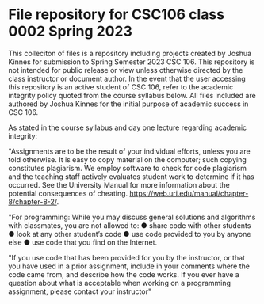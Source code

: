 # File repository for CSC106 class 0002 Spring 2023
This colleciton of files is a repository including projects created by Joshua Kinnes for submission to Spring Semester 2023 CSC 106. This repository is not intended for public release or view unless otherwise directed by the class instructor or document author. In the event that the user accessing this repository is an active student of CSC 106, refer to the academic integrity policy quoted from the course syllabus below. All files included are authored by Joshua Kinnes for the initial purpose of academic success in CSC 106. 

As stated in the course syllabus and day one lecture regarding academic integrity:

"Assignments are to be the result of your individual efforts, unless you are told otherwise. It is
easy to copy material on the computer; such copying constitutes plagiarism. We employ
software to check for code plagiarism and the teaching staff actively evaluates student work to
determine if it has occurred. See the University Manual for more information about the potential
consequences of cheating. https://web.uri.edu/manual/chapter-8/chapter-8-2/.

"For programming: While you may discuss general solutions and algorithms with classmates, you
are not allowed to:
● share code with other students
● look at any other student’s code
● use code provided to you by anyone else
● use code that you find on the Internet.

"If you use code that has been provided for you by the instructor, or that you have used in a prior
assignment, include in your comments where the code came from, and describe how the code
works. If you ever have a question about what is acceptable when working on a programming
assignment, please contact your instructor"

